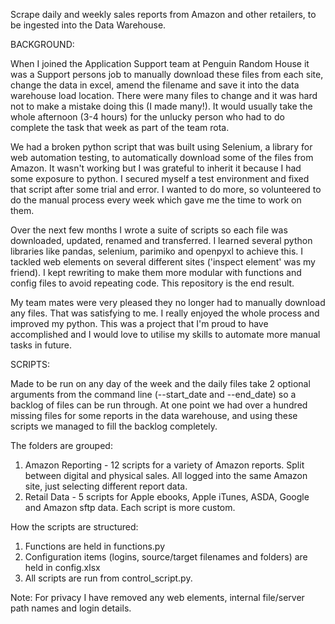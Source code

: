 Scrape daily and weekly sales reports from Amazon and other retailers, to be ingested into the Data Warehouse. 

BACKGROUND:

When I joined the Application Support team at Penguin Random House it was a Support persons job to manually download these files from each site, change the data in excel, amend the filename and save it into the data warehouse load location. There were many files to change and it was hard not to make a mistake doing this (I made many!). It would usually take the whole afternoon (3-4 hours) for the unlucky person who had to do complete the task that week as part of the team rota.

We had a broken python script that was built using Selenium, a library for web automation testing, to automatically download some of the files from Amazon. It wasn't working but I was grateful to inherit it because I had some exposure to python. I secured myself a test environment and fixed that script after some trial and error. I wanted to do more, so volunteered to do the manual process every week which gave me the time to work on them.

Over the next few months I wrote a suite of scripts so each file was downloaded, updated, renamed and transferred. I learned several python libraries like pandas, selenium, parimiko and openpyxl to achieve this. I tackled web elements on several different sites ('inspect element' was my friend). I kept rewriting to make them more modular with functions and config files to avoid repeating code. This repository is the end result. 

My team mates were very pleased they no longer had to manually download any files. That was satisfying to me. I really enjoyed the whole process and improved my python. This was a project that I'm proud to have accomplished and I would love to utilise my skills to automate more manual tasks in future. 


SCRIPTS:

Made to be run on any day of the week and the daily files take 2 optional arguments from the command line (--start_date and --end_date) so a backlog of files can be run through. At one point we had over a hundred missing files for some reports in the data warehouse, and using these scripts we managed to fill the backlog completely.


The folders are grouped:
1. Amazon Reporting - 12 scripts for a variety of Amazon reports. Split between digital and physical sales. All logged into the same Amazon site, just selecting different report data.
2. Retail Data - 5 scripts for Apple ebooks, Apple iTunes, ASDA, Google and Amazon sftp data. Each script is more custom.


How the scripts are structured:
1. Functions are held in functions.py
2. Configuration items (logins, source/target filenames and folders) are held in config.xlsx
3. All scripts are run from control_script.py.


Note: For privacy I have removed any web elements, internal file/server path names and login details.

